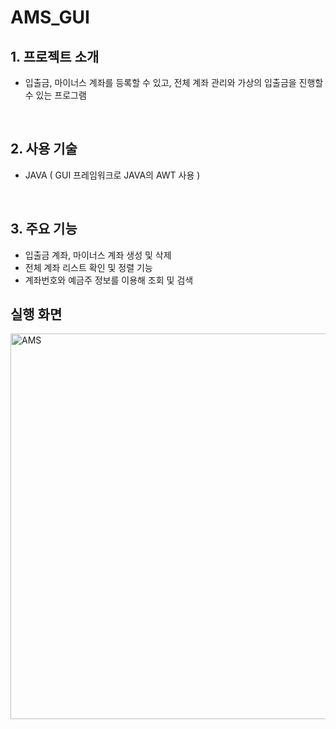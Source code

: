 # AMS_GUI



## 1. 프로젝트 소개

- 입출금, 마이너스 계좌를 등록할 수 있고, 전체 계좌 관리와 가상의 입출금을 진행할 수 있는 프로그램


<br>

## 2. 사용 기술

- JAVA  ( GUI 프레임워크로 JAVA의 AWT 사용 )

<br>

## 3. 주요 기능

- 입출금 계좌, 마이너스 계좌 생성 및 삭제
- 전체 계좌 리스트 확인 및 정렬 기능
- 계좌번호와 예금주 정보를 이용해 조회 및 검색


## 실행 화면

<img width="617" alt="AMS" src="https://github.com/ROKTIC/AMS_GUI/assets/38402914/a550087c-6a60-4961-8f66-ae19d5bca96a">
